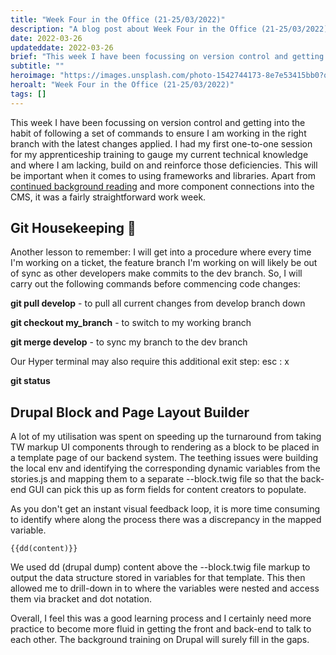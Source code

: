 ```yaml
---
title: "Week Four in the Office (21-25/03/2022)"
description: "A blog post about Week Four in the Office (21-25/03/2022)"
date: 2022-03-26
updateddate: 2022-03-26
brief: "This week I have been focussing on version control and getting into the habit of following a set of commands to ensure I am working in the right branch with the latest changes applied. I had my first one-to-one session for my apprenticeship training ..."
subtitle: ""
heroimage: "https://images.unsplash.com/photo-1542744173-8e7e53415bb0?q=80&w=2070&auto=format&fit=crop&ixlib=rb-4.1.0&ixid=M3wxMjA3fDB8MHxwaG90by1wYWdlfHx8fGVufDB8fHx8fA%3D%3D"
heroalt: "Week Four in the Office (21-25/03/2022)"
tags: []
---
```


This week I have been focussing on version control and getting into the habit of following a set of commands to ensure I am working in the right branch with the latest changes applied. I had my first one-to-one session for my apprenticeship training to gauge my current technical knowledge and where I am lacking, build on and reinforce those deficiencies. This will be important when it comes to using frameworks and libraries. Apart from [continued background reading](https://internetfundamentals.com/) and more component connections into the CMS, it was a fairly straightforward work week.

## Git Housekeeping 🧹
Another lesson to remember: I will get into a procedure where every time I'm working on a ticket, the feature branch I'm working on will likely be out of sync as other developers make commits to the dev branch. So, I will carry out the following commands before commencing code changes:

**git pull develop** - to pull all current changes from develop branch down

**git checkout my_branch** - to switch to my working branch

**git merge develop** - to sync my branch to the dev branch

Our Hyper terminal may also require this additional exit step: esc : x

**git status**

## Drupal Block and Page Layout Builder
A lot of my utilisation was spent on speeding up the turnaround from taking TW markup UI components through to rendering as a block to be placed in a template page of our backend system. The teething issues were building the local env and identifying the corresponding dynamic variables from the stories.js and mapping them to a separate --block.twig file so that the back-end GUI can pick this up as form fields for content creators to populate.

As you don't get an instant visual feedback loop, it is more time consuming to identify where along the process there was a discrepancy in the mapped variable. 
```
{{dd(content)}} 
``` 
We used dd (drupal dump) content above the --block.twig file markup to output the data structure stored in variables for that template. This then allowed me to drill-down in to where the variables were nested and access them via bracket and dot notation.

Overall, I feel this was a good learning process and I certainly need more practice to become more fluid in getting the front and back-end to talk to each other. The background training on Drupal will surely fill in the gaps.